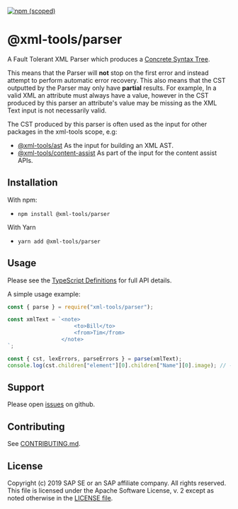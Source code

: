 [![npm (scoped)](https://img.shields.io/npm/v/@xml-tools/parser.svg)](https://www.npmjs.com/package/@xml-tools/parser)

# @xml-tools/parser

A Fault Tolerant XML Parser which produces a [Concrete Syntax Tree][cst].

This means that the Parser will **not** stop on the first error and instead attempt to perform automatic error recovery.
This also means that the CST outputted by the Parser may only have **partial** results.
For example, In a valid XML an attribute must always have a value, however in the CST produced
by this parser an attribute's value may be missing as the XML Text input is not necessarily valid.

The CST produced by this parser is often used as the input for other packages in the xml-tools scope, e.g:

- [@xml-tools/ast](../ast) As the input for building an XML AST.
- [@xml-tools/content-assist](../content-assist) As part of the input for the content assist APIs.

## Installation

With npm:

- `npm install @xml-tools/parser`

With Yarn

- `yarn add @xml-tools/parser`

## Usage

Please see the [TypeScript Definitions](./api.d.ts) for full API details.

A simple usage example:

```javascript
const { parse } = require("xml-tools/parser");

const xmlText = `<note>
                     <to>Bill</to>
                     <from>Tim</from>
                 </note>
`;

const { cst, lexErrors, parseErrors } = parse(xmlText);
console.log(cst.children["element"][0].children["Name"][0].image); // -> note
```

## Support

Please open [issues](https://github.com/SAP/xml-tols/issues) on github.

## Contributing

See [CONTRIBUTING.md](../../CONTRIBUTING.md).

## License

Copyright (c) 2019 SAP SE or an SAP affiliate company. All rights reserved.
This file is licensed under the Apache Software License, v. 2 except as noted otherwise in the [LICENSE file](../../LICENSE).

[cst]: https://en.wikipedia.org/wiki/Parse_tree
